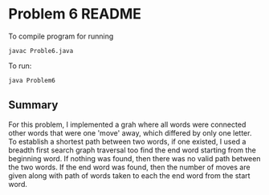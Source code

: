 Problem 6 README
==============

To compile program for running

`````
javac Proble6.java
`````

To run:

`````
java Problem6
`````

Summary
---------

For this problem, I implemented a grah where all words were connected
other words that were one 'move' away, which differed by only one 
letter. To establish a shortest path between two words, if one existed,
I used a breadth first search graph traversal too find the end word
starting from the beginning word. If nothing was found, then there
was no valid path between the two words. If the end word was found,
then the number of moves are given along with path of words taken to 
each the end word from the start word.
